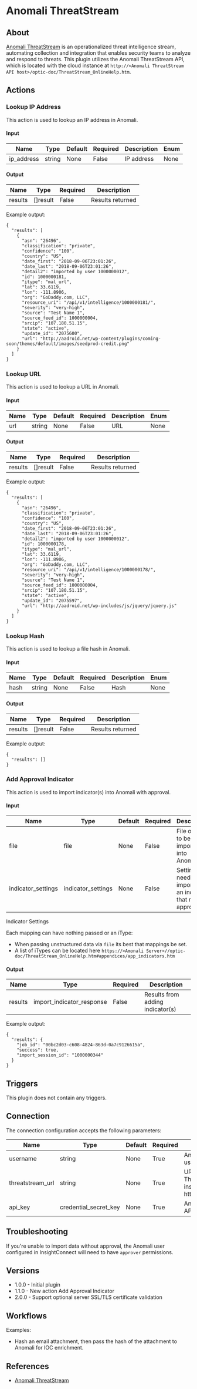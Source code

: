 # Anomali ThreatStream

## About

[Anomali ThreatStream](https://www.anomali.com/) is an operationalized threat intelligence stream, automating collection and integration that enables security teams to analyze and respond to threats.
This plugin utilizes the Anomali ThreatStream API, which is located with the cloud instance at `http://<Anomali ThreatStream API host>/optic-doc/ThreatStream_OnlineHelp.htm`.

## Actions

### Lookup IP Address

This action is used to lookup an IP address in Anomali.

#### Input

|Name|Type|Default|Required|Description|Enum|
|----|----|-------|--------|-----------|----|
|ip_address|string|None|False|IP address|None|

#### Output

|Name|Type|Required|Description|
|----|----|--------|-----------|
|results|[]result|False|Results returned|

Example output:

```
{
  "results": [
    {
      "asn": "26496",
      "classification": "private",
      "confidence": "100",
      "country": "US",
      "date_first": "2018-09-06T23:01:26",
      "date_last": "2018-09-06T23:01:26",
      "detail2": "imported by user 1000000012",
      "id": 1000000181,
      "itype": "mal_url",
      "lat": 33.6119,
      "lon": -111.8906,
      "org": "GoDaddy.com, LLC",
      "resource_uri": "/api/v1/intelligence/1000000181/",
      "severity": "very-high",
      "source": "Test Name 1",
      "source_feed_id": 1000000004,
      "srcip": "107.180.51.15",
      "state": "active",
      "update_id": "2075600",
      "url": "http://aadroid.net/wp-content/plugins/coming-soon/themes/default/images/seedprod-credit.png"
    }
  ]
}
```

### Lookup URL

This action is used to lookup a URL in Anomali.

#### Input

|Name|Type|Default|Required|Description|Enum|
|----|----|-------|--------|-----------|----|
|url|string|None|False|URL|None|

#### Output

|Name|Type|Required|Description|
|----|----|--------|-----------|
|results|[]result|False|Results returned|

Example output:

```
{
  "results": [
    {
      "asn": "26496",
      "classification": "private",
      "confidence": "100",
      "country": "US",
      "date_first": "2018-09-06T23:01:26",
      "date_last": "2018-09-06T23:01:26",
      "detail2": "imported by user 1000000012",
      "id": 1000000178,
      "itype": "mal_url",
      "lat": 33.6119,
      "lon": -111.8906,
      "org": "GoDaddy.com, LLC",
      "resource_uri": "/api/v1/intelligence/1000000178/",
      "severity": "very-high",
      "source": "Test Name 1",
      "source_feed_id": 1000000004,
      "srcip": "107.180.51.15",
      "state": "active",
      "update_id": "2075597",
      "url": "http://aadroid.net/wp-includes/js/jquery/jquery.js"
    }
  ]
}
```

### Lookup Hash

This action is used to lookup a file hash in Anomali.

#### Input

|Name|Type|Default|Required|Description|Enum|
|----|----|-------|--------|-----------|----|
|hash|string|None|False|Hash|None|

#### Output

|Name|Type|Required|Description|
|----|----|--------|-----------|
|results|[]result|False|Results returned|

Example output:

```
{
  "results": []
}
```

### Add Approval Indicator

This action is used to import indicator(s) into Anomali with approval.

#### Input

|Name|Type|Default|Required|Description|Enum|
|----|----|-------|--------|-----------|----|
|file|file|None|False|File of data to be imported into Anomali|None|
|indicator_settings|indicator_settings|None|False|Settings needed for importing an indicator that needs approval|None|

Indicator Settings

  Each mapping can have nothing passed or an iType:
  * When passing unstructured data via `file` its best that mappings be set.
  * A list of iTypes can be located here `https://<Amonali Server>//optic-doc/ThreatStream_OnlineHelp.htm#appendices/app_indicators.htm`

#### Output

|Name|Type|Required|Description|
|----|----|--------|-----------|
|results|import_indicator_response|False|Results from adding indicator(s)|

Example output:

```
{
  "results": {
    "job_id": "00bc2d03-c608-4824-863d-0a7c9126615a",
    "success": true,
    "import_session_id": "1000000344"
  }
}
```

## Triggers

This plugin does not contain any triggers.

## Connection

The connection configuration accepts the following parameters:

|Name|Type|Default|Required|Description|Enum|
|----|----|-------|--------|-----------|----|
|username|string|None|True|Anomali ThreatStream username|None|
|threatstream_url|string|None|True|URL for the ThreatStream instance. Example\: https\://ts.example.com|None|
|api_key|credential_secret_key|None|True|Anomali ThreatStream API key|None|

## Troubleshooting

If you're unable to import data without approval, the Anomali user configured in InsightConnect will need to have `approver` permissions.

## Versions

* 1.0.0 - Initial plugin
* 1.1.0 - New action Add Approval Indicator
* 2.0.0 - Support optional server SSL/TLS certificate validation

## Workflows

Examples:

* Hash an email attachment, then pass the hash of the attachment to Anomali for IOC enrichment.

## References

* [Anomali ThreatStream](https://www.anomali.com/)
